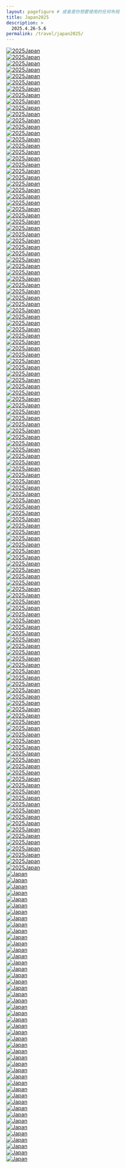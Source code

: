 ```yaml
---
layout: pagefigure # 或者是你想要使用的任何布局
title: Japan2025
description: >
  2025.4.26-5.6
permalink: /travel/japan2025/
---
```


<div class="figure-grid">
<div class="figure-grid-sizer"></div>
<div class="figure-grid-item">
        <a href="https://hobbyfigure.rayleigh-lin.top/2025Japan/_RAY4983.webp" data-lightbox="roadtrip" class="image-link">
        <img class="lozad" 
             data-src="https://hobbyfigure.rayleigh-lin.top/2025JapanC/_RAY4983.webp"
             alt="2025Japan"/>
        </a>
</div>
<div class="figure-grid-item">
        <a href="https://hobbyfigure.rayleigh-lin.top/2025Japan/_RAY4984.webp" data-lightbox="roadtrip" class="image-link">
        <img class="lozad" 
             data-src="https://hobbyfigure.rayleigh-lin.top/2025JapanC/_RAY4984.webp"
             alt="2025Japan"/>
        </a>
</div>
<div class="figure-grid-item">
        <a href="https://hobbyfigure.rayleigh-lin.top/2025Japan/_RAY4991.webp" data-lightbox="roadtrip" class="image-link">
        <img class="lozad" 
             data-src="https://hobbyfigure.rayleigh-lin.top/2025JapanC/_RAY4991.webp"
             alt="2025Japan"/>
        </a>
</div>
<div class="figure-grid-item">
        <a href="https://hobbyfigure.rayleigh-lin.top/2025Japan/_RAY5008.webp" data-lightbox="roadtrip" class="image-link">
        <img class="lozad" 
             data-src="https://hobbyfigure.rayleigh-lin.top/2025JapanC/_RAY5008.webp"
             alt="2025Japan"/>
        </a>
</div>
<div class="figure-grid-item">
        <a href="https://hobbyfigure.rayleigh-lin.top/2025Japan/_RAY5017.webp" data-lightbox="roadtrip" class="image-link">
        <img class="lozad" 
             data-src="https://hobbyfigure.rayleigh-lin.top/2025JapanC/_RAY5017.webp"
             alt="2025Japan"/>
        </a>
</div>
<div class="figure-grid-item">
        <a href="https://hobbyfigure.rayleigh-lin.top/2025Japan/_RAY5025.webp" data-lightbox="roadtrip" class="image-link">
        <img class="lozad" 
             data-src="https://hobbyfigure.rayleigh-lin.top/2025JapanC/_RAY5025.webp"
             alt="2025Japan"/>
        </a>
</div>
<div class="figure-grid-item">
        <a href="https://hobbyfigure.rayleigh-lin.top/2025Japan/_RAY5026.webp" data-lightbox="roadtrip" class="image-link">
        <img class="lozad" 
             data-src="https://hobbyfigure.rayleigh-lin.top/2025JapanC/_RAY5026.webp"
             alt="2025Japan"/>
        </a>
</div>
<div class="figure-grid-item">
        <a href="https://hobbyfigure.rayleigh-lin.top/2025Japan/_RAY5035.webp" data-lightbox="roadtrip" class="image-link">
        <img class="lozad" 
             data-src="https://hobbyfigure.rayleigh-lin.top/2025JapanC/_RAY5035.webp"
             alt="2025Japan"/>
        </a>
</div>
<div class="figure-grid-item">
        <a href="https://hobbyfigure.rayleigh-lin.top/2025Japan/_RAY5045.webp" data-lightbox="roadtrip" class="image-link">
        <img class="lozad" 
             data-src="https://hobbyfigure.rayleigh-lin.top/2025JapanC/_RAY5045.webp"
             alt="2025Japan"/>
        </a>
</div>
<div class="figure-grid-item">
        <a href="https://hobbyfigure.rayleigh-lin.top/2025Japan/_RAY5050.webp" data-lightbox="roadtrip" class="image-link">
        <img class="lozad" 
             data-src="https://hobbyfigure.rayleigh-lin.top/2025JapanC/_RAY5050.webp"
             alt="2025Japan"/>
        </a>
</div>
<div class="figure-grid-item">
        <a href="https://hobbyfigure.rayleigh-lin.top/2025Japan/_RAY5058.webp" data-lightbox="roadtrip" class="image-link">
        <img class="lozad" 
             data-src="https://hobbyfigure.rayleigh-lin.top/2025JapanC/_RAY5058.webp"
             alt="2025Japan"/>
        </a>
</div>
<div class="figure-grid-item">
        <a href="https://hobbyfigure.rayleigh-lin.top/2025Japan/_RAY5076.webp" data-lightbox="roadtrip" class="image-link">
        <img class="lozad" 
             data-src="https://hobbyfigure.rayleigh-lin.top/2025JapanC/_RAY5076.webp"
             alt="2025Japan"/>
        </a>
</div>
<div class="figure-grid-item">
        <a href="https://hobbyfigure.rayleigh-lin.top/2025Japan/_RAY5077.webp" data-lightbox="roadtrip" class="image-link">
        <img class="lozad" 
             data-src="https://hobbyfigure.rayleigh-lin.top/2025JapanC/_RAY5077.webp"
             alt="2025Japan"/>
        </a>
</div>
<div class="figure-grid-item">
        <a href="https://hobbyfigure.rayleigh-lin.top/2025Japan/_RAY5125.webp" data-lightbox="roadtrip" class="image-link">
        <img class="lozad" 
             data-src="https://hobbyfigure.rayleigh-lin.top/2025JapanC/_RAY5125.webp"
             alt="2025Japan"/>
        </a>
</div>
<div class="figure-grid-item">
        <a href="https://hobbyfigure.rayleigh-lin.top/2025Japan/_RAY5132.webp" data-lightbox="roadtrip" class="image-link">
        <img class="lozad" 
             data-src="https://hobbyfigure.rayleigh-lin.top/2025JapanC/_RAY5132.webp"
             alt="2025Japan"/>
        </a>
</div>
<div class="figure-grid-item">
        <a href="https://hobbyfigure.rayleigh-lin.top/2025Japan/_RAY5139.webp" data-lightbox="roadtrip" class="image-link">
        <img class="lozad" 
             data-src="https://hobbyfigure.rayleigh-lin.top/2025JapanC/_RAY5139.webp"
             alt="2025Japan"/>
        </a>
</div>
<div class="figure-grid-item">
        <a href="https://hobbyfigure.rayleigh-lin.top/2025Japan/_RAY5149.webp" data-lightbox="roadtrip" class="image-link">
        <img class="lozad" 
             data-src="https://hobbyfigure.rayleigh-lin.top/2025JapanC/_RAY5149.webp"
             alt="2025Japan"/>
        </a>
</div>
<div class="figure-grid-item">
        <a href="https://hobbyfigure.rayleigh-lin.top/2025Japan/_RAY5158.webp" data-lightbox="roadtrip" class="image-link">
        <img class="lozad" 
             data-src="https://hobbyfigure.rayleigh-lin.top/2025JapanC/_RAY5158.webp"
             alt="2025Japan"/>
        </a>
</div>
<div class="figure-grid-item">
        <a href="https://hobbyfigure.rayleigh-lin.top/2025Japan/_RAY5172.webp" data-lightbox="roadtrip" class="image-link">
        <img class="lozad" 
             data-src="https://hobbyfigure.rayleigh-lin.top/2025JapanC/_RAY5172.webp"
             alt="2025Japan"/>
        </a>
</div>
<div class="figure-grid-item">
        <a href="https://hobbyfigure.rayleigh-lin.top/2025Japan/_RAY5190.webp" data-lightbox="roadtrip" class="image-link">
        <img class="lozad" 
             data-src="https://hobbyfigure.rayleigh-lin.top/2025JapanC/_RAY5190.webp"
             alt="2025Japan"/>
        </a>
</div>
<div class="figure-grid-item">
        <a href="https://hobbyfigure.rayleigh-lin.top/2025Japan/_RAY5199.webp" data-lightbox="roadtrip" class="image-link">
        <img class="lozad" 
             data-src="https://hobbyfigure.rayleigh-lin.top/2025JapanC/_RAY5199.webp"
             alt="2025Japan"/>
        </a>
</div>
<div class="figure-grid-item">
        <a href="https://hobbyfigure.rayleigh-lin.top/2025Japan/_RAY5212.webp" data-lightbox="roadtrip" class="image-link">
        <img class="lozad" 
             data-src="https://hobbyfigure.rayleigh-lin.top/2025JapanC/_RAY5212.webp"
             alt="2025Japan"/>
        </a>
</div>
<div class="figure-grid-item">
        <a href="https://hobbyfigure.rayleigh-lin.top/2025Japan/_RAY5215.webp" data-lightbox="roadtrip" class="image-link">
        <img class="lozad" 
             data-src="https://hobbyfigure.rayleigh-lin.top/2025JapanC/_RAY5215.webp"
             alt="2025Japan"/>
        </a>
</div>
<div class="figure-grid-item">
        <a href="https://hobbyfigure.rayleigh-lin.top/2025Japan/_RAY5241.webp" data-lightbox="roadtrip" class="image-link">
        <img class="lozad" 
             data-src="https://hobbyfigure.rayleigh-lin.top/2025JapanC/_RAY5241.webp"
             alt="2025Japan"/>
        </a>
</div>
<div class="figure-grid-item">
        <a href="https://hobbyfigure.rayleigh-lin.top/2025Japan/_RAY5249.webp" data-lightbox="roadtrip" class="image-link">
        <img class="lozad" 
             data-src="https://hobbyfigure.rayleigh-lin.top/2025JapanC/_RAY5249.webp"
             alt="2025Japan"/>
        </a>
</div>
<div class="figure-grid-item">
        <a href="https://hobbyfigure.rayleigh-lin.top/2025Japan/_RAY5267.webp" data-lightbox="roadtrip" class="image-link">
        <img class="lozad" 
             data-src="https://hobbyfigure.rayleigh-lin.top/2025JapanC/_RAY5267.webp"
             alt="2025Japan"/>
        </a>
</div>
<div class="figure-grid-item">
        <a href="https://hobbyfigure.rayleigh-lin.top/2025Japan/_RAY5279.webp" data-lightbox="roadtrip" class="image-link">
        <img class="lozad" 
             data-src="https://hobbyfigure.rayleigh-lin.top/2025JapanC/_RAY5279.webp"
             alt="2025Japan"/>
        </a>
</div>
<div class="figure-grid-item">
        <a href="https://hobbyfigure.rayleigh-lin.top/2025Japan/_RAY5281.webp" data-lightbox="roadtrip" class="image-link">
        <img class="lozad" 
             data-src="https://hobbyfigure.rayleigh-lin.top/2025JapanC/_RAY5281.webp"
             alt="2025Japan"/>
        </a>
</div>
<div class="figure-grid-item">
        <a href="https://hobbyfigure.rayleigh-lin.top/2025Japan/_RAY5295.webp" data-lightbox="roadtrip" class="image-link">
        <img class="lozad" 
             data-src="https://hobbyfigure.rayleigh-lin.top/2025JapanC/_RAY5295.webp"
             alt="2025Japan"/>
        </a>
</div>
<div class="figure-grid-item">
        <a href="https://hobbyfigure.rayleigh-lin.top/2025Japan/_RAY5299.webp" data-lightbox="roadtrip" class="image-link">
        <img class="lozad" 
             data-src="https://hobbyfigure.rayleigh-lin.top/2025JapanC/_RAY5299.webp"
             alt="2025Japan"/>
        </a>
</div>
<div class="figure-grid-item">
        <a href="https://hobbyfigure.rayleigh-lin.top/2025Japan/_RAY5310.webp" data-lightbox="roadtrip" class="image-link">
        <img class="lozad" 
             data-src="https://hobbyfigure.rayleigh-lin.top/2025JapanC/_RAY5310.webp"
             alt="2025Japan"/>
        </a>
</div>
<div class="figure-grid-item">
        <a href="https://hobbyfigure.rayleigh-lin.top/2025Japan/_RAY5311.webp" data-lightbox="roadtrip" class="image-link">
        <img class="lozad" 
             data-src="https://hobbyfigure.rayleigh-lin.top/2025JapanC/_RAY5311.webp"
             alt="2025Japan"/>
        </a>
</div>
<div class="figure-grid-item">
        <a href="https://hobbyfigure.rayleigh-lin.top/2025Japan/_RAY5337.webp" data-lightbox="roadtrip" class="image-link">
        <img class="lozad" 
             data-src="https://hobbyfigure.rayleigh-lin.top/2025JapanC/_RAY5337.webp"
             alt="2025Japan"/>
        </a>
</div>
<div class="figure-grid-item">
        <a href="https://hobbyfigure.rayleigh-lin.top/2025Japan/_RAY5350.webp" data-lightbox="roadtrip" class="image-link">
        <img class="lozad" 
             data-src="https://hobbyfigure.rayleigh-lin.top/2025JapanC/_RAY5350.webp"
             alt="2025Japan"/>
        </a>
</div>
<div class="figure-grid-item">
        <a href="https://hobbyfigure.rayleigh-lin.top/2025Japan/_RAY5365.webp" data-lightbox="roadtrip" class="image-link">
        <img class="lozad" 
             data-src="https://hobbyfigure.rayleigh-lin.top/2025JapanC/_RAY5365.webp"
             alt="2025Japan"/>
        </a>
</div>
<div class="figure-grid-item">
        <a href="https://hobbyfigure.rayleigh-lin.top/2025Japan/_RAY5367.webp" data-lightbox="roadtrip" class="image-link">
        <img class="lozad" 
             data-src="https://hobbyfigure.rayleigh-lin.top/2025JapanC/_RAY5367.webp"
             alt="2025Japan"/>
        </a>
</div>
<div class="figure-grid-item">
        <a href="https://hobbyfigure.rayleigh-lin.top/2025Japan/_RAY5370.webp" data-lightbox="roadtrip" class="image-link">
        <img class="lozad" 
             data-src="https://hobbyfigure.rayleigh-lin.top/2025JapanC/_RAY5370.webp"
             alt="2025Japan"/>
        </a>
</div>
<div class="figure-grid-item">
        <a href="https://hobbyfigure.rayleigh-lin.top/2025Japan/_RAY5378.webp" data-lightbox="roadtrip" class="image-link">
        <img class="lozad" 
             data-src="https://hobbyfigure.rayleigh-lin.top/2025JapanC/_RAY5378.webp"
             alt="2025Japan"/>
        </a>
</div>
<div class="figure-grid-item">
        <a href="https://hobbyfigure.rayleigh-lin.top/2025Japan/_RAY5380.webp" data-lightbox="roadtrip" class="image-link">
        <img class="lozad" 
             data-src="https://hobbyfigure.rayleigh-lin.top/2025JapanC/_RAY5380.webp"
             alt="2025Japan"/>
        </a>
</div>
<div class="figure-grid-item">
        <a href="https://hobbyfigure.rayleigh-lin.top/2025Japan/_RAY5395-HDR.webp" data-lightbox="roadtrip" class="image-link">
        <img class="lozad" 
             data-src="https://hobbyfigure.rayleigh-lin.top/2025JapanC/_RAY5395-HDR.webp"
             alt="2025Japan"/>
        </a>
</div>
<div class="figure-grid-item">
        <a href="https://hobbyfigure.rayleigh-lin.top/2025Japan/_RAY5405-HDR.webp" data-lightbox="roadtrip" class="image-link">
        <img class="lozad" 
             data-src="https://hobbyfigure.rayleigh-lin.top/2025JapanC/_RAY5405-HDR.webp"
             alt="2025Japan"/>
        </a>
</div>
<div class="figure-grid-item">
        <a href="https://hobbyfigure.rayleigh-lin.top/2025Japan/_RAY5411-Pano.webp" data-lightbox="roadtrip" class="image-link">
        <img class="lozad" 
             data-src="https://hobbyfigure.rayleigh-lin.top/2025JapanC/_RAY5411-Pano.webp"
             alt="2025Japan"/>
        </a>
</div>
<div class="figure-grid-item">
        <a href="https://hobbyfigure.rayleigh-lin.top/2025Japan/_RAY5439-HDR.webp" data-lightbox="roadtrip" class="image-link">
        <img class="lozad" 
             data-src="https://hobbyfigure.rayleigh-lin.top/2025JapanC/_RAY5439-HDR.webp"
             alt="2025Japan"/>
        </a>
</div>
<div class="figure-grid-item">
        <a href="https://hobbyfigure.rayleigh-lin.top/2025Japan/_RAY5455.webp" data-lightbox="roadtrip" class="image-link">
        <img class="lozad" 
             data-src="https://hobbyfigure.rayleigh-lin.top/2025JapanC/_RAY5455.webp"
             alt="2025Japan"/>
        </a>
</div>
<div class="figure-grid-item">
        <a href="https://hobbyfigure.rayleigh-lin.top/2025Japan/_RAY5458.webp" data-lightbox="roadtrip" class="image-link">
        <img class="lozad" 
             data-src="https://hobbyfigure.rayleigh-lin.top/2025JapanC/_RAY5458.webp"
             alt="2025Japan"/>
        </a>
</div>
<div class="figure-grid-item">
        <a href="https://hobbyfigure.rayleigh-lin.top/2025Japan/_RAY5459.webp" data-lightbox="roadtrip" class="image-link">
        <img class="lozad" 
             data-src="https://hobbyfigure.rayleigh-lin.top/2025JapanC/_RAY5459.webp"
             alt="2025Japan"/>
        </a>
</div>
<div class="figure-grid-item">
        <a href="https://hobbyfigure.rayleigh-lin.top/2025Japan/_RAY5466.webp" data-lightbox="roadtrip" class="image-link">
        <img class="lozad" 
             data-src="https://hobbyfigure.rayleigh-lin.top/2025JapanC/_RAY5466.webp"
             alt="2025Japan"/>
        </a>
</div>
<div class="figure-grid-item">
        <a href="https://hobbyfigure.rayleigh-lin.top/2025Japan/_RAY5471.webp" data-lightbox="roadtrip" class="image-link">
        <img class="lozad" 
             data-src="https://hobbyfigure.rayleigh-lin.top/2025JapanC/_RAY5471.webp"
             alt="2025Japan"/>
        </a>
</div>
<div class="figure-grid-item">
        <a href="https://hobbyfigure.rayleigh-lin.top/2025Japan/_RAY5474.webp" data-lightbox="roadtrip" class="image-link">
        <img class="lozad" 
             data-src="https://hobbyfigure.rayleigh-lin.top/2025JapanC/_RAY5474.webp"
             alt="2025Japan"/>
        </a>
</div>
<div class="figure-grid-item">
        <a href="https://hobbyfigure.rayleigh-lin.top/2025Japan/_RAY5475.webp" data-lightbox="roadtrip" class="image-link">
        <img class="lozad" 
             data-src="https://hobbyfigure.rayleigh-lin.top/2025JapanC/_RAY5475.webp"
             alt="2025Japan"/>
        </a>
</div>
<div class="figure-grid-item">
        <a href="https://hobbyfigure.rayleigh-lin.top/2025Japan/_RAY5481.webp" data-lightbox="roadtrip" class="image-link">
        <img class="lozad" 
             data-src="https://hobbyfigure.rayleigh-lin.top/2025JapanC/_RAY5481.webp"
             alt="2025Japan"/>
        </a>
</div>
<div class="figure-grid-item">
        <a href="https://hobbyfigure.rayleigh-lin.top/2025Japan/_RAY5490.webp" data-lightbox="roadtrip" class="image-link">
        <img class="lozad" 
             data-src="https://hobbyfigure.rayleigh-lin.top/2025JapanC/_RAY5490.webp"
             alt="2025Japan"/>
        </a>
</div>
<div class="figure-grid-item">
        <a href="https://hobbyfigure.rayleigh-lin.top/2025Japan/_RAY5495.webp" data-lightbox="roadtrip" class="image-link">
        <img class="lozad" 
             data-src="https://hobbyfigure.rayleigh-lin.top/2025JapanC/_RAY5495.webp"
             alt="2025Japan"/>
        </a>
</div>
<div class="figure-grid-item">
        <a href="https://hobbyfigure.rayleigh-lin.top/2025Japan/_RAY5500.webp" data-lightbox="roadtrip" class="image-link">
        <img class="lozad" 
             data-src="https://hobbyfigure.rayleigh-lin.top/2025JapanC/_RAY5500.webp"
             alt="2025Japan"/>
        </a>
</div>
<div class="figure-grid-item">
        <a href="https://hobbyfigure.rayleigh-lin.top/2025Japan/_RAY5502.webp" data-lightbox="roadtrip" class="image-link">
        <img class="lozad" 
             data-src="https://hobbyfigure.rayleigh-lin.top/2025JapanC/_RAY5502.webp"
             alt="2025Japan"/>
        </a>
</div>
<div class="figure-grid-item">
        <a href="https://hobbyfigure.rayleigh-lin.top/2025Japan/_RAY5508.webp" data-lightbox="roadtrip" class="image-link">
        <img class="lozad" 
             data-src="https://hobbyfigure.rayleigh-lin.top/2025JapanC/_RAY5508.webp"
             alt="2025Japan"/>
        </a>
</div>
<div class="figure-grid-item">
        <a href="https://hobbyfigure.rayleigh-lin.top/2025Japan/_RAY5511.webp" data-lightbox="roadtrip" class="image-link">
        <img class="lozad" 
             data-src="https://hobbyfigure.rayleigh-lin.top/2025JapanC/_RAY5511.webp"
             alt="2025Japan"/>
        </a>
</div>
<div class="figure-grid-item">
        <a href="https://hobbyfigure.rayleigh-lin.top/2025Japan/_RAY5523.webp" data-lightbox="roadtrip" class="image-link">
        <img class="lozad" 
             data-src="https://hobbyfigure.rayleigh-lin.top/2025JapanC/_RAY5523.webp"
             alt="2025Japan"/>
        </a>
</div>
<div class="figure-grid-item">
        <a href="https://hobbyfigure.rayleigh-lin.top/2025Japan/_RAY5526.webp" data-lightbox="roadtrip" class="image-link">
        <img class="lozad" 
             data-src="https://hobbyfigure.rayleigh-lin.top/2025JapanC/_RAY5526.webp"
             alt="2025Japan"/>
        </a>
</div>
<div class="figure-grid-item">
        <a href="https://hobbyfigure.rayleigh-lin.top/2025Japan/_RAY5528.webp" data-lightbox="roadtrip" class="image-link">
        <img class="lozad" 
             data-src="https://hobbyfigure.rayleigh-lin.top/2025JapanC/_RAY5528.webp"
             alt="2025Japan"/>
        </a>
</div>
<div class="figure-grid-item">
        <a href="https://hobbyfigure.rayleigh-lin.top/2025Japan/_RAY5531.webp" data-lightbox="roadtrip" class="image-link">
        <img class="lozad" 
             data-src="https://hobbyfigure.rayleigh-lin.top/2025JapanC/_RAY5531.webp"
             alt="2025Japan"/>
        </a>
</div>
<div class="figure-grid-item">
        <a href="https://hobbyfigure.rayleigh-lin.top/2025Japan/_RAY5557.webp" data-lightbox="roadtrip" class="image-link">
        <img class="lozad" 
             data-src="https://hobbyfigure.rayleigh-lin.top/2025JapanC/_RAY5557.webp"
             alt="2025Japan"/>
        </a>
</div>
<div class="figure-grid-item">
        <a href="https://hobbyfigure.rayleigh-lin.top/2025Japan/_RAY5558.webp" data-lightbox="roadtrip" class="image-link">
        <img class="lozad" 
             data-src="https://hobbyfigure.rayleigh-lin.top/2025JapanC/_RAY5558.webp"
             alt="2025Japan"/>
        </a>
</div>
<div class="figure-grid-item">
        <a href="https://hobbyfigure.rayleigh-lin.top/2025Japan/_RAY5571.webp" data-lightbox="roadtrip" class="image-link">
        <img class="lozad" 
             data-src="https://hobbyfigure.rayleigh-lin.top/2025JapanC/_RAY5571.webp"
             alt="2025Japan"/>
        </a>
</div>
<div class="figure-grid-item">
        <a href="https://hobbyfigure.rayleigh-lin.top/2025Japan/_RAY5590.webp" data-lightbox="roadtrip" class="image-link">
        <img class="lozad" 
             data-src="https://hobbyfigure.rayleigh-lin.top/2025JapanC/_RAY5590.webp"
             alt="2025Japan"/>
        </a>
</div>
<div class="figure-grid-item">
        <a href="https://hobbyfigure.rayleigh-lin.top/2025Japan/_RAY5594.webp" data-lightbox="roadtrip" class="image-link">
        <img class="lozad" 
             data-src="https://hobbyfigure.rayleigh-lin.top/2025JapanC/_RAY5594.webp"
             alt="2025Japan"/>
        </a>
</div>
<div class="figure-grid-item">
        <a href="https://hobbyfigure.rayleigh-lin.top/2025Japan/_RAY5607.webp" data-lightbox="roadtrip" class="image-link">
        <img class="lozad" 
             data-src="https://hobbyfigure.rayleigh-lin.top/2025JapanC/_RAY5607.webp"
             alt="2025Japan"/>
        </a>
</div>
<div class="figure-grid-item">
        <a href="https://hobbyfigure.rayleigh-lin.top/2025Japan/_RAY5609.webp" data-lightbox="roadtrip" class="image-link">
        <img class="lozad" 
             data-src="https://hobbyfigure.rayleigh-lin.top/2025JapanC/_RAY5609.webp"
             alt="2025Japan"/>
        </a>
</div>
<div class="figure-grid-item">
        <a href="https://hobbyfigure.rayleigh-lin.top/2025Japan/_RAY5622.webp" data-lightbox="roadtrip" class="image-link">
        <img class="lozad" 
             data-src="https://hobbyfigure.rayleigh-lin.top/2025JapanC/_RAY5622.webp"
             alt="2025Japan"/>
        </a>
</div>
<div class="figure-grid-item">
        <a href="https://hobbyfigure.rayleigh-lin.top/2025Japan/_RAY5636.webp" data-lightbox="roadtrip" class="image-link">
        <img class="lozad" 
             data-src="https://hobbyfigure.rayleigh-lin.top/2025JapanC/_RAY5636.webp"
             alt="2025Japan"/>
        </a>
</div>
<div class="figure-grid-item">
        <a href="https://hobbyfigure.rayleigh-lin.top/2025Japan/_RAY5645.webp" data-lightbox="roadtrip" class="image-link">
        <img class="lozad" 
             data-src="https://hobbyfigure.rayleigh-lin.top/2025JapanC/_RAY5645.webp"
             alt="2025Japan"/>
        </a>
</div>
<div class="figure-grid-item">
        <a href="https://hobbyfigure.rayleigh-lin.top/2025Japan/_RAY5661.webp" data-lightbox="roadtrip" class="image-link">
        <img class="lozad" 
             data-src="https://hobbyfigure.rayleigh-lin.top/2025JapanC/_RAY5661.webp"
             alt="2025Japan"/>
        </a>
</div>
<div class="figure-grid-item">
        <a href="https://hobbyfigure.rayleigh-lin.top/2025Japan/_RAY5664.webp" data-lightbox="roadtrip" class="image-link">
        <img class="lozad" 
             data-src="https://hobbyfigure.rayleigh-lin.top/2025JapanC/_RAY5664.webp"
             alt="2025Japan"/>
        </a>
</div>
<div class="figure-grid-item">
        <a href="https://hobbyfigure.rayleigh-lin.top/2025Japan/_RAY5679.webp" data-lightbox="roadtrip" class="image-link">
        <img class="lozad" 
             data-src="https://hobbyfigure.rayleigh-lin.top/2025JapanC/_RAY5679.webp"
             alt="2025Japan"/>
        </a>
</div>
<div class="figure-grid-item">
        <a href="https://hobbyfigure.rayleigh-lin.top/2025Japan/_RAY5680.webp" data-lightbox="roadtrip" class="image-link">
        <img class="lozad" 
             data-src="https://hobbyfigure.rayleigh-lin.top/2025JapanC/_RAY5680.webp"
             alt="2025Japan"/>
        </a>
</div>
<div class="figure-grid-item">
        <a href="https://hobbyfigure.rayleigh-lin.top/2025Japan/_RAY5682.webp" data-lightbox="roadtrip" class="image-link">
        <img class="lozad" 
             data-src="https://hobbyfigure.rayleigh-lin.top/2025JapanC/_RAY5682.webp"
             alt="2025Japan"/>
        </a>
</div>
<div class="figure-grid-item">
        <a href="https://hobbyfigure.rayleigh-lin.top/2025Japan/_RAY5686.webp" data-lightbox="roadtrip" class="image-link">
        <img class="lozad" 
             data-src="https://hobbyfigure.rayleigh-lin.top/2025JapanC/_RAY5686.webp"
             alt="2025Japan"/>
        </a>
</div>
<div class="figure-grid-item">
        <a href="https://hobbyfigure.rayleigh-lin.top/2025Japan/_RAY5700.webp" data-lightbox="roadtrip" class="image-link">
        <img class="lozad" 
             data-src="https://hobbyfigure.rayleigh-lin.top/2025JapanC/_RAY5700.webp"
             alt="2025Japan"/>
        </a>
</div>
<div class="figure-grid-item">
        <a href="https://hobbyfigure.rayleigh-lin.top/2025Japan/_RAY5708.webp" data-lightbox="roadtrip" class="image-link">
        <img class="lozad" 
             data-src="https://hobbyfigure.rayleigh-lin.top/2025JapanC/_RAY5708.webp"
             alt="2025Japan"/>
        </a>
</div>
<div class="figure-grid-item">
        <a href="https://hobbyfigure.rayleigh-lin.top/2025Japan/_RAY5714.webp" data-lightbox="roadtrip" class="image-link">
        <img class="lozad" 
             data-src="https://hobbyfigure.rayleigh-lin.top/2025JapanC/_RAY5714.webp"
             alt="2025Japan"/>
        </a>
</div>
<div class="figure-grid-item">
        <a href="https://hobbyfigure.rayleigh-lin.top/2025Japan/_RAY5722.webp" data-lightbox="roadtrip" class="image-link">
        <img class="lozad" 
             data-src="https://hobbyfigure.rayleigh-lin.top/2025JapanC/_RAY5722.webp"
             alt="2025Japan"/>
        </a>
</div>
<div class="figure-grid-item">
        <a href="https://hobbyfigure.rayleigh-lin.top/2025Japan/_RAY5724.webp" data-lightbox="roadtrip" class="image-link">
        <img class="lozad" 
             data-src="https://hobbyfigure.rayleigh-lin.top/2025JapanC/_RAY5724.webp"
             alt="2025Japan"/>
        </a>
</div>
<div class="figure-grid-item">
        <a href="https://hobbyfigure.rayleigh-lin.top/2025Japan/_RAY5725.webp" data-lightbox="roadtrip" class="image-link">
        <img class="lozad" 
             data-src="https://hobbyfigure.rayleigh-lin.top/2025JapanC/_RAY5725.webp"
             alt="2025Japan"/>
        </a>
</div>
<div class="figure-grid-item">
        <a href="https://hobbyfigure.rayleigh-lin.top/2025Japan/_RAY5753.webp" data-lightbox="roadtrip" class="image-link">
        <img class="lozad" 
             data-src="https://hobbyfigure.rayleigh-lin.top/2025JapanC/_RAY5753.webp"
             alt="2025Japan"/>
        </a>
</div>
<div class="figure-grid-item">
        <a href="https://hobbyfigure.rayleigh-lin.top/2025Japan/_RAY5764.webp" data-lightbox="roadtrip" class="image-link">
        <img class="lozad" 
             data-src="https://hobbyfigure.rayleigh-lin.top/2025JapanC/_RAY5764.webp"
             alt="2025Japan"/>
        </a>
</div>
<div class="figure-grid-item">
        <a href="https://hobbyfigure.rayleigh-lin.top/2025Japan/_RAY5774.webp" data-lightbox="roadtrip" class="image-link">
        <img class="lozad" 
             data-src="https://hobbyfigure.rayleigh-lin.top/2025JapanC/_RAY5774.webp"
             alt="2025Japan"/>
        </a>
</div>
<div class="figure-grid-item">
        <a href="https://hobbyfigure.rayleigh-lin.top/2025Japan/_RAY5782.webp" data-lightbox="roadtrip" class="image-link">
        <img class="lozad" 
             data-src="https://hobbyfigure.rayleigh-lin.top/2025JapanC/_RAY5782.webp"
             alt="2025Japan"/>
        </a>
</div>
<div class="figure-grid-item">
        <a href="https://hobbyfigure.rayleigh-lin.top/2025Japan/_RAY5786.webp" data-lightbox="roadtrip" class="image-link">
        <img class="lozad" 
             data-src="https://hobbyfigure.rayleigh-lin.top/2025JapanC/_RAY5786.webp"
             alt="2025Japan"/>
        </a>
</div>
<div class="figure-grid-item">
        <a href="https://hobbyfigure.rayleigh-lin.top/2025Japan/_RAY5791.webp" data-lightbox="roadtrip" class="image-link">
        <img class="lozad" 
             data-src="https://hobbyfigure.rayleigh-lin.top/2025JapanC/_RAY5791.webp"
             alt="2025Japan"/>
        </a>
</div>
<div class="figure-grid-item">
        <a href="https://hobbyfigure.rayleigh-lin.top/2025Japan/_RAY5795.webp" data-lightbox="roadtrip" class="image-link">
        <img class="lozad" 
             data-src="https://hobbyfigure.rayleigh-lin.top/2025JapanC/_RAY5795.webp"
             alt="2025Japan"/>
        </a>
</div>
<div class="figure-grid-item">
        <a href="https://hobbyfigure.rayleigh-lin.top/2025Japan/_RAY5798.webp" data-lightbox="roadtrip" class="image-link">
        <img class="lozad" 
             data-src="https://hobbyfigure.rayleigh-lin.top/2025JapanC/_RAY5798.webp"
             alt="2025Japan"/>
        </a>
</div>
<div class="figure-grid-item">
        <a href="https://hobbyfigure.rayleigh-lin.top/2025Japan/_RAY5808.webp" data-lightbox="roadtrip" class="image-link">
        <img class="lozad" 
             data-src="https://hobbyfigure.rayleigh-lin.top/2025JapanC/_RAY5808.webp"
             alt="2025Japan"/>
        </a>
</div>
<div class="figure-grid-item">
        <a href="https://hobbyfigure.rayleigh-lin.top/2025Japan/_RAY5811.webp" data-lightbox="roadtrip" class="image-link">
        <img class="lozad" 
             data-src="https://hobbyfigure.rayleigh-lin.top/2025JapanC/_RAY5811.webp"
             alt="2025Japan"/>
        </a>
</div>
<div class="figure-grid-item">
        <a href="https://hobbyfigure.rayleigh-lin.top/2025Japan/_RAY5822.webp" data-lightbox="roadtrip" class="image-link">
        <img class="lozad" 
             data-src="https://hobbyfigure.rayleigh-lin.top/2025JapanC/_RAY5822.webp"
             alt="2025Japan"/>
        </a>
</div>
<div class="figure-grid-item">
        <a href="https://hobbyfigure.rayleigh-lin.top/2025Japan/_RAY5825.webp" data-lightbox="roadtrip" class="image-link">
        <img class="lozad" 
             data-src="https://hobbyfigure.rayleigh-lin.top/2025JapanC/_RAY5825.webp"
             alt="2025Japan"/>
        </a>
</div>
<div class="figure-grid-item">
        <a href="https://hobbyfigure.rayleigh-lin.top/2025Japan/_RAY5830.webp" data-lightbox="roadtrip" class="image-link">
        <img class="lozad" 
             data-src="https://hobbyfigure.rayleigh-lin.top/2025JapanC/_RAY5830.webp"
             alt="2025Japan"/>
        </a>
</div>
<div class="figure-grid-item">
        <a href="https://hobbyfigure.rayleigh-lin.top/2025Japan/_RAY5833.webp" data-lightbox="roadtrip" class="image-link">
        <img class="lozad" 
             data-src="https://hobbyfigure.rayleigh-lin.top/2025JapanC/_RAY5833.webp"
             alt="2025Japan"/>
        </a>
</div>
<div class="figure-grid-item">
        <a href="https://hobbyfigure.rayleigh-lin.top/2025Japan/_RAY5837.webp" data-lightbox="roadtrip" class="image-link">
        <img class="lozad" 
             data-src="https://hobbyfigure.rayleigh-lin.top/2025JapanC/_RAY5837.webp"
             alt="2025Japan"/>
        </a>
</div>
<div class="figure-grid-item">
        <a href="https://hobbyfigure.rayleigh-lin.top/2025Japan/_RAY5867.webp" data-lightbox="roadtrip" class="image-link">
        <img class="lozad" 
             data-src="https://hobbyfigure.rayleigh-lin.top/2025JapanC/_RAY5867.webp"
             alt="2025Japan"/>
        </a>
</div>
<div class="figure-grid-item">
        <a href="https://hobbyfigure.rayleigh-lin.top/2025Japan/_RAY5873.webp" data-lightbox="roadtrip" class="image-link">
        <img class="lozad" 
             data-src="https://hobbyfigure.rayleigh-lin.top/2025JapanC/_RAY5873.webp"
             alt="2025Japan"/>
        </a>
</div>
<div class="figure-grid-item">
        <a href="https://hobbyfigure.rayleigh-lin.top/2025Japan/_RAY5874.webp" data-lightbox="roadtrip" class="image-link">
        <img class="lozad" 
             data-src="https://hobbyfigure.rayleigh-lin.top/2025JapanC/_RAY5874.webp"
             alt="2025Japan"/>
        </a>
</div>
<div class="figure-grid-item">
        <a href="https://hobbyfigure.rayleigh-lin.top/2025Japan/_RAY5878.webp" data-lightbox="roadtrip" class="image-link">
        <img class="lozad" 
             data-src="https://hobbyfigure.rayleigh-lin.top/2025JapanC/_RAY5878.webp"
             alt="2025Japan"/>
        </a>
</div>
<div class="figure-grid-item">
        <a href="https://hobbyfigure.rayleigh-lin.top/2025Japan/_RAY5891.webp" data-lightbox="roadtrip" class="image-link">
        <img class="lozad" 
             data-src="https://hobbyfigure.rayleigh-lin.top/2025JapanC/_RAY5891.webp"
             alt="2025Japan"/>
        </a>
</div>
<div class="figure-grid-item">
        <a href="https://hobbyfigure.rayleigh-lin.top/2025Japan/_RAY5896.webp" data-lightbox="roadtrip" class="image-link">
        <img class="lozad" 
             data-src="https://hobbyfigure.rayleigh-lin.top/2025JapanC/_RAY5896.webp"
             alt="2025Japan"/>
        </a>
</div>
<div class="figure-grid-item">
        <a href="https://hobbyfigure.rayleigh-lin.top/2025Japan/_RAY5904.webp" data-lightbox="roadtrip" class="image-link">
        <img class="lozad" 
             data-src="https://hobbyfigure.rayleigh-lin.top/2025JapanC/_RAY5904.webp"
             alt="2025Japan"/>
        </a>
</div>
<div class="figure-grid-item">
        <a href="https://hobbyfigure.rayleigh-lin.top/2025Japan/_RAY5918.webp" data-lightbox="roadtrip" class="image-link">
        <img class="lozad" 
             data-src="https://hobbyfigure.rayleigh-lin.top/2025JapanC/_RAY5918.webp"
             alt="2025Japan"/>
        </a>
</div>
<div class="figure-grid-item">
        <a href="https://hobbyfigure.rayleigh-lin.top/2025Japan/_RAY5921.webp" data-lightbox="roadtrip" class="image-link">
        <img class="lozad" 
             data-src="https://hobbyfigure.rayleigh-lin.top/2025JapanC/_RAY5921.webp"
             alt="2025Japan"/>
        </a>
</div>
<div class="figure-grid-item">
        <a href="https://hobbyfigure.rayleigh-lin.top/2025Japan/_RAY5934.webp" data-lightbox="roadtrip" class="image-link">
        <img class="lozad" 
             data-src="https://hobbyfigure.rayleigh-lin.top/2025JapanC/_RAY5934.webp"
             alt="2025Japan"/>
        </a>
</div>
<div class="figure-grid-item">
        <a href="https://hobbyfigure.rayleigh-lin.top/2025Japan/_RAY5974.webp" data-lightbox="roadtrip" class="image-link">
        <img class="lozad" 
             data-src="https://hobbyfigure.rayleigh-lin.top/2025JapanC/_RAY5974.webp"
             alt="2025Japan"/>
        </a>
</div>
<div class="figure-grid-item">
        <a href="https://hobbyfigure.rayleigh-lin.top/2025Japan/_RAY6006.webp" data-lightbox="roadtrip" class="image-link">
        <img class="lozad" 
             data-src="https://hobbyfigure.rayleigh-lin.top/2025JapanC/_RAY6006.webp"
             alt="2025Japan"/>
        </a>
</div>
<div class="figure-grid-item">
        <a href="https://hobbyfigure.rayleigh-lin.top/2025Japan/_RAY6023-HDR.webp" data-lightbox="roadtrip" class="image-link">
        <img class="lozad" 
             data-src="https://hobbyfigure.rayleigh-lin.top/2025JapanC/_RAY6023-HDR.webp"
             alt="2025Japan"/>
        </a>
</div>
<div class="figure-grid-item">
        <a href="https://hobbyfigure.rayleigh-lin.top/2025Japan/_RAY6026-HDR.webp" data-lightbox="roadtrip" class="image-link">
        <img class="lozad" 
             data-src="https://hobbyfigure.rayleigh-lin.top/2025JapanC/_RAY6026-HDR.webp"
             alt="2025Japan"/>
        </a>
</div>
<div class="figure-grid-item">
        <a href="https://hobbyfigure.rayleigh-lin.top/2025Japan/_RAY6032.webp" data-lightbox="roadtrip" class="image-link">
        <img class="lozad" 
             data-src="https://hobbyfigure.rayleigh-lin.top/2025JapanC/_RAY6032.webp"
             alt="2025Japan"/>
        </a>
</div>
<div class="figure-grid-item">
        <a href="https://hobbyfigure.rayleigh-lin.top/2025Japan/_RAY6035.webp" data-lightbox="roadtrip" class="image-link">
        <img class="lozad" 
             data-src="https://hobbyfigure.rayleigh-lin.top/2025JapanC/_RAY6035.webp"
             alt="2025Japan"/>
        </a>
</div>
<div class="figure-grid-item">
        <a href="https://hobbyfigure.rayleigh-lin.top/2025Japan/_RAY6044-HDR.webp" data-lightbox="roadtrip" class="image-link">
        <img class="lozad" 
             data-src="https://hobbyfigure.rayleigh-lin.top/2025JapanC/_RAY6044-HDR.webp"
             alt="2025Japan"/>
        </a>
</div>
<div class="figure-grid-item">
        <a href="https://hobbyfigure.rayleigh-lin.top/2025Japan/_RAY6050-HDR.webp" data-lightbox="roadtrip" class="image-link">
        <img class="lozad" 
             data-src="https://hobbyfigure.rayleigh-lin.top/2025JapanC/_RAY6050-HDR.webp"
             alt="2025Japan"/>
        </a>
</div>
<div class="figure-grid-item">
        <a href="https://hobbyfigure.rayleigh-lin.top/2025Japan/_RAY6060.webp" data-lightbox="roadtrip" class="image-link">
        <img class="lozad" 
             data-src="https://hobbyfigure.rayleigh-lin.top/2025JapanC/_RAY6060.webp"
             alt="2025Japan"/>
        </a>
</div>
<div class="figure-grid-item">
        <a href="https://hobbyfigure.rayleigh-lin.top/2025Japan/_RAY6076.webp" data-lightbox="roadtrip" class="image-link">
        <img class="lozad" 
             data-src="https://hobbyfigure.rayleigh-lin.top/2025JapanC/_RAY6076.webp"
             alt="2025Japan"/>
        </a>
</div>
<div class="figure-grid-item">
        <a href="https://hobbyfigure.rayleigh-lin.top/2025Japan/_RAY6080.webp" data-lightbox="roadtrip" class="image-link">
        <img class="lozad" 
             data-src="https://hobbyfigure.rayleigh-lin.top/2025JapanC/_RAY6080.webp"
             alt="2025Japan"/>
        </a>
</div>
<div class="figure-grid-item">
        <a href="https://hobbyfigure.rayleigh-lin.top/2025Japan/_RAY6088.webp" data-lightbox="roadtrip" class="image-link">
        <img class="lozad" 
             data-src="https://hobbyfigure.rayleigh-lin.top/2025JapanC/_RAY6088.webp"
             alt="2025Japan"/>
        </a>
</div>
<div class="figure-grid-item">
        <a href="https://hobbyfigure.rayleigh-lin.top/2025Japan/_RAY6139.webp" data-lightbox="roadtrip" class="image-link">
        <img class="lozad" 
             data-src="https://hobbyfigure.rayleigh-lin.top/2025JapanC/_RAY6139.webp"
             alt="2025Japan"/>
        </a>
</div>
<div class="figure-grid-item">
        <a href="https://hobbyfigure.rayleigh-lin.top/2025Japan/_RAY6143.webp" data-lightbox="roadtrip" class="image-link">
        <img class="lozad" 
             data-src="https://hobbyfigure.rayleigh-lin.top/2025JapanC/_RAY6143.webp"
             alt="2025Japan"/>
        </a>
</div>
<div class="figure-grid-item">
        <a href="https://hobbyfigure.rayleigh-lin.top/2025Japan/_RAY6167.webp" data-lightbox="roadtrip" class="image-link">
        <img class="lozad" 
             data-src="https://hobbyfigure.rayleigh-lin.top/2025JapanC/_RAY6167.webp"
             alt="2025Japan"/>
        </a>
</div>
<div class="figure-grid-item">
        <a href="https://hobbyfigure.rayleigh-lin.top/2025Japan/_RAY6174.webp" data-lightbox="roadtrip" class="image-link">
        <img class="lozad" 
             data-src="https://hobbyfigure.rayleigh-lin.top/2025JapanC/_RAY6174.webp"
             alt="2025Japan"/>
        </a>
</div>
<div class="figure-grid-item">
        <a href="https://hobbyfigure.rayleigh-lin.top/2025Japan/_RAY6209.webp" data-lightbox="roadtrip" class="image-link">
        <img class="lozad" 
             data-src="https://hobbyfigure.rayleigh-lin.top/2025JapanC/_RAY6209.webp"
             alt="2025Japan"/>
        </a>
</div>
<div class="figure-grid-item">
        <a href="https://hobbyfigure.rayleigh-lin.top/2025Japan/_RAY6227.webp" data-lightbox="roadtrip" class="image-link">
        <img class="lozad" 
             data-src="https://hobbyfigure.rayleigh-lin.top/2025JapanC/_RAY6227.webp"
             alt="2025Japan"/>
        </a>
</div>
<div class="figure-grid-item">
        <a href="https://hobbyfigure.rayleigh-lin.top/2025Japan/_RAY6234.webp" data-lightbox="roadtrip" class="image-link">
        <img class="lozad" 
             data-src="https://hobbyfigure.rayleigh-lin.top/2025JapanC/_RAY6234.webp"
             alt="2025Japan"/>
        </a>
</div>
<div class="figure-grid-item">
        <a href="https://hobbyfigure.rayleigh-lin.top/2025Japan/_RAY6238.webp" data-lightbox="roadtrip" class="image-link">
        <img class="lozad" 
             data-src="https://hobbyfigure.rayleigh-lin.top/2025JapanC/_RAY6238.webp"
             alt="2025Japan"/>
        </a>
</div>
<div class="figure-grid-item">
        <a href="https://hobbyfigure.rayleigh-lin.top/2025Japan/_RAY6264.webp" data-lightbox="roadtrip" class="image-link">
        <img class="lozad" 
             data-src="https://hobbyfigure.rayleigh-lin.top/2025JapanC/_RAY6264.webp"
             alt="2025Japan"/>
        </a>
</div>
<div class="figure-grid-item">
        <a href="https://hobbyfigure.rayleigh-lin.top/2025Japan/_RAY6274.webp" data-lightbox="roadtrip" class="image-link">
        <img class="lozad" 
             data-src="https://hobbyfigure.rayleigh-lin.top/2025JapanC/_RAY6274.webp"
             alt="2025Japan"/>
        </a>
</div>
</div>

<div class="film-grid" data-type="film">
  <div class="film-grid-sizer"></div>
<div class="film-grid-item">
        <a href="https://travelfigure.rayleigh-lin.top/2025/Japan/54.webp" data-lightbox="roadtrip" class="image-link">
        <img class="lozad" 
             data-src="https://travelfigure.rayleigh-lin.top/2025/JapanC/54.webp"
             alt="Japan"/>
        </a>
</div>
<div class="film-grid-item">
        <a href="https://travelfigure.rayleigh-lin.top/2025/Japan/15.webp" data-lightbox="roadtrip" class="image-link">
        <img class="lozad" 
             data-src="https://travelfigure.rayleigh-lin.top/2025/JapanC/15.webp"
             alt="Japan"/>
        </a>
</div>
<div class="film-grid-item">
        <a href="https://travelfigure.rayleigh-lin.top/2025/Japan/321.webp" data-lightbox="roadtrip" class="image-link">
        <img class="lozad" 
             data-src="https://travelfigure.rayleigh-lin.top/2025/JapanC/321.webp"
             alt="Japan"/>
        </a>
</div>
<div class="film-grid-item">
        <a href="https://travelfigure.rayleigh-lin.top/2025/Japan/42.webp" data-lightbox="roadtrip" class="image-link">
        <img class="lozad" 
             data-src="https://travelfigure.rayleigh-lin.top/2025/JapanC/42.webp"
             alt="Japan"/>
        </a>
</div>
<div class="film-grid-item">
        <a href="https://travelfigure.rayleigh-lin.top/2025/Japan/161.webp" data-lightbox="roadtrip" class="image-link">
        <img class="lozad" 
             data-src="https://travelfigure.rayleigh-lin.top/2025/JapanC/161.webp"
             alt="Japan"/>
        </a>
</div>
<div class="film-grid-item">
        <a href="https://travelfigure.rayleigh-lin.top/2025/Japan/141.webp" data-lightbox="roadtrip" class="image-link">
        <img class="lozad" 
             data-src="https://travelfigure.rayleigh-lin.top/2025/JapanC/141.webp"
             alt="Japan"/>
        </a>
</div>
<div class="film-grid-item">
        <a href="https://travelfigure.rayleigh-lin.top/2025/Japan/35.webp" data-lightbox="roadtrip" class="image-link">
        <img class="lozad" 
             data-src="https://travelfigure.rayleigh-lin.top/2025/JapanC/35.webp"
             alt="Japan"/>
        </a>
</div>
<div class="film-grid-item">
        <a href="https://travelfigure.rayleigh-lin.top/2025/Japan/62.webp" data-lightbox="roadtrip" class="image-link">
        <img class="lozad" 
             data-src="https://travelfigure.rayleigh-lin.top/2025/JapanC/62.webp"
             alt="Japan"/>
        </a>
</div>
<div class="film-grid-item">
        <a href="https://travelfigure.rayleigh-lin.top/2025/Japan/23.webp" data-lightbox="roadtrip" class="image-link">
        <img class="lozad" 
             data-src="https://travelfigure.rayleigh-lin.top/2025/JapanC/23.webp"
             alt="Japan"/>
        </a>
</div>
<div class="film-grid-item">
        <a href="https://travelfigure.rayleigh-lin.top/2025/Japan/22.webp" data-lightbox="roadtrip" class="image-link">
        <img class="lozad" 
             data-src="https://travelfigure.rayleigh-lin.top/2025/JapanC/22.webp"
             alt="Japan"/>
        </a>
</div>
<div class="film-grid-item">
        <a href="https://travelfigure.rayleigh-lin.top/2025/Japan/341.webp" data-lightbox="roadtrip" class="image-link">
        <img class="lozad" 
             data-src="https://travelfigure.rayleigh-lin.top/2025/JapanC/341.webp"
             alt="Japan"/>
        </a>
</div>
<div class="film-grid-item">
        <a href="https://travelfigure.rayleigh-lin.top/2025/Japan/63.webp" data-lightbox="roadtrip" class="image-link">
        <img class="lozad" 
             data-src="https://travelfigure.rayleigh-lin.top/2025/JapanC/63.webp"
             alt="Japan"/>
        </a>
</div>
<div class="film-grid-item">
        <a href="https://travelfigure.rayleigh-lin.top/2025/Japan/34.webp" data-lightbox="roadtrip" class="image-link">
        <img class="lozad" 
             data-src="https://travelfigure.rayleigh-lin.top/2025/JapanC/34.webp"
             alt="Japan"/>
        </a>
</div>
<div class="film-grid-item">
        <a href="https://travelfigure.rayleigh-lin.top/2025/Japan/121.webp" data-lightbox="roadtrip" class="image-link">
        <img class="lozad" 
             data-src="https://travelfigure.rayleigh-lin.top/2025/JapanC/121.webp"
             alt="Japan"/>
        </a>
</div>
<div class="film-grid-item">
        <a href="https://travelfigure.rayleigh-lin.top/2025/Japan/14.webp" data-lightbox="roadtrip" class="image-link">
        <img class="lozad" 
             data-src="https://travelfigure.rayleigh-lin.top/2025/JapanC/14.webp"
             alt="Japan"/>
        </a>
</div>
<div class="film-grid-item">
        <a href="https://travelfigure.rayleigh-lin.top/2025/Japan/361.webp" data-lightbox="roadtrip" class="image-link">
        <img class="lozad" 
             data-src="https://travelfigure.rayleigh-lin.top/2025/JapanC/361.webp"
             alt="Japan"/>
        </a>
</div>
<div class="film-grid-item">
        <a href="https://travelfigure.rayleigh-lin.top/2025/Japan/151.webp" data-lightbox="roadtrip" class="image-link">
        <img class="lozad" 
             data-src="https://travelfigure.rayleigh-lin.top/2025/JapanC/151.webp"
             alt="Japan"/>
        </a>
</div>
<div class="film-grid-item">
        <a href="https://travelfigure.rayleigh-lin.top/2025/Japan/33.webp" data-lightbox="roadtrip" class="image-link">
        <img class="lozad" 
             data-src="https://travelfigure.rayleigh-lin.top/2025/JapanC/33.webp"
             alt="Japan"/>
        </a>
</div>
<div class="film-grid-item">
        <a href="https://travelfigure.rayleigh-lin.top/2025/Japan/64.webp" data-lightbox="roadtrip" class="image-link">
        <img class="lozad" 
             data-src="https://travelfigure.rayleigh-lin.top/2025/JapanC/64.webp"
             alt="Japan"/>
        </a>
</div>
<div class="film-grid-item">
        <a href="https://travelfigure.rayleigh-lin.top/2025/Japan/72.webp" data-lightbox="roadtrip" class="image-link">
        <img class="lozad" 
             data-src="https://travelfigure.rayleigh-lin.top/2025/JapanC/72.webp"
             alt="Japan"/>
        </a>
</div>
<div class="film-grid-item">
        <a href="https://travelfigure.rayleigh-lin.top/2025/Japan/311.webp" data-lightbox="roadtrip" class="image-link">
        <img class="lozad" 
             data-src="https://travelfigure.rayleigh-lin.top/2025/JapanC/311.webp"
             alt="Japan"/>
        </a>
</div>
<div class="film-grid-item">
        <a href="https://travelfigure.rayleigh-lin.top/2025/Japan/52.webp" data-lightbox="roadtrip" class="image-link">
        <img class="lozad" 
             data-src="https://travelfigure.rayleigh-lin.top/2025/JapanC/52.webp"
             alt="Japan"/>
        </a>
</div>
<div class="film-grid-item">
        <a href="https://travelfigure.rayleigh-lin.top/2025/Japan/331.webp" data-lightbox="roadtrip" class="image-link">
        <img class="lozad" 
             data-src="https://travelfigure.rayleigh-lin.top/2025/JapanC/331.webp"
             alt="Japan"/>
        </a>
</div>
<div class="film-grid-item">
        <a href="https://travelfigure.rayleigh-lin.top/2025/Japan/13.webp" data-lightbox="roadtrip" class="image-link">
        <img class="lozad" 
             data-src="https://travelfigure.rayleigh-lin.top/2025/JapanC/13.webp"
             alt="Japan"/>
        </a>
</div>
<div class="film-grid-item">
        <a href="https://travelfigure.rayleigh-lin.top/2025/Japan/44.webp" data-lightbox="roadtrip" class="image-link">
        <img class="lozad" 
             data-src="https://travelfigure.rayleigh-lin.top/2025/JapanC/44.webp"
             alt="Japan"/>
        </a>
</div>
<div class="film-grid-item">
        <a href="https://travelfigure.rayleigh-lin.top/2025/Japan/131.webp" data-lightbox="roadtrip" class="image-link">
        <img class="lozad" 
             data-src="https://travelfigure.rayleigh-lin.top/2025/JapanC/131.webp"
             alt="Japan"/>
        </a>
</div>
<div class="film-grid-item">
        <a href="https://travelfigure.rayleigh-lin.top/2025/Japan/45.webp" data-lightbox="roadtrip" class="image-link">
        <img class="lozad" 
             data-src="https://travelfigure.rayleigh-lin.top/2025/JapanC/45.webp"
             alt="Japan"/>
        </a>
</div>
<div class="film-grid-item">
        <a href="https://travelfigure.rayleigh-lin.top/2025/Japan/12.webp" data-lightbox="roadtrip" class="image-link">
        <img class="lozad" 
             data-src="https://travelfigure.rayleigh-lin.top/2025/JapanC/12.webp"
             alt="Japan"/>
        </a>
</div>
<div class="film-grid-item">
        <a href="https://travelfigure.rayleigh-lin.top/2025/Japan/53.webp" data-lightbox="roadtrip" class="image-link">
        <img class="lozad" 
             data-src="https://travelfigure.rayleigh-lin.top/2025/JapanC/53.webp"
             alt="Japan"/>
        </a>
</div>
<div class="film-grid-item">
        <a href="https://travelfigure.rayleigh-lin.top/2025/Japan/24.webp" data-lightbox="roadtrip" class="image-link">
        <img class="lozad" 
             data-src="https://travelfigure.rayleigh-lin.top/2025/JapanC/24.webp"
             alt="Japan"/>
        </a>
</div>
<div class="film-grid-item">
        <a href="https://travelfigure.rayleigh-lin.top/2025/Japan/73.webp" data-lightbox="roadtrip" class="image-link">
        <img class="lozad" 
             data-src="https://travelfigure.rayleigh-lin.top/2025/JapanC/73.webp"
             alt="Japan"/>
        </a>
</div>
<div class="film-grid-item">
        <a href="https://travelfigure.rayleigh-lin.top/2025/Japan/65.webp" data-lightbox="roadtrip" class="image-link">
        <img class="lozad" 
             data-src="https://travelfigure.rayleigh-lin.top/2025/JapanC/65.webp"
             alt="Japan"/>
        </a>
</div>
<div class="film-grid-item">
        <a href="https://travelfigure.rayleigh-lin.top/2025/Japan/351.webp" data-lightbox="roadtrip" class="image-link">
        <img class="lozad" 
             data-src="https://travelfigure.rayleigh-lin.top/2025/JapanC/351.webp"
             alt="Japan"/>
        </a>
</div>
<div class="film-grid-item">
        <a href="https://travelfigure.rayleigh-lin.top/2025/Japan/32.webp" data-lightbox="roadtrip" class="image-link">
        <img class="lozad" 
             data-src="https://travelfigure.rayleigh-lin.top/2025/JapanC/32.webp"
             alt="Japan"/>
        </a>
</div>
<div class="film-grid-item">
        <a href="https://travelfigure.rayleigh-lin.top/2025/Japan/111.webp" data-lightbox="roadtrip" class="image-link">
        <img class="lozad" 
             data-src="https://travelfigure.rayleigh-lin.top/2025/JapanC/111.webp"
             alt="Japan"/>
        </a>
</div>
<div class="film-grid-item">
        <a href="https://travelfigure.rayleigh-lin.top/2025/Japan/66.webp" data-lightbox="roadtrip" class="image-link">
        <img class="lozad" 
             data-src="https://travelfigure.rayleigh-lin.top/2025/JapanC/66.webp"
             alt="Japan"/>
        </a>
</div>
<div class="film-grid-item">
        <a href="https://travelfigure.rayleigh-lin.top/2025/Japan/31.webp" data-lightbox="roadtrip" class="image-link">
        <img class="lozad" 
             data-src="https://travelfigure.rayleigh-lin.top/2025/JapanC/31.webp"
             alt="Japan"/>
        </a>
</div>
<div class="film-grid-item">
        <a href="https://travelfigure.rayleigh-lin.top/2025/Japan/46.webp" data-lightbox="roadtrip" class="image-link">
        <img class="lozad" 
             data-src="https://travelfigure.rayleigh-lin.top/2025/JapanC/46.webp"
             alt="Japan"/>
        </a>
</div>
<div class="film-grid-item">
        <a href="https://travelfigure.rayleigh-lin.top/2025/Japan/51.webp" data-lightbox="roadtrip" class="image-link">
        <img class="lozad" 
             data-src="https://travelfigure.rayleigh-lin.top/2025/JapanC/51.webp"
             alt="Japan"/>
        </a>
</div>
<div class="film-grid-item">
        <a href="https://travelfigure.rayleigh-lin.top/2025/Japan/71.webp" data-lightbox="roadtrip" class="image-link">
        <img class="lozad" 
             data-src="https://travelfigure.rayleigh-lin.top/2025/JapanC/71.webp"
             alt="Japan"/>
        </a>
</div>
<div class="film-grid-item">
        <a href="https://travelfigure.rayleigh-lin.top/2025/Japan/26.webp" data-lightbox="roadtrip" class="image-link">
        <img class="lozad" 
             data-src="https://travelfigure.rayleigh-lin.top/2025/JapanC/26.webp"
             alt="Japan"/>
        </a>
</div>
<div class="film-grid-item">
        <a href="https://travelfigure.rayleigh-lin.top/2025/Japan/21.webp" data-lightbox="roadtrip" class="image-link">
        <img class="lozad" 
             data-src="https://travelfigure.rayleigh-lin.top/2025/JapanC/21.webp"
             alt="Japan"/>
        </a>
</div>
<div class="film-grid-item">
        <a href="https://travelfigure.rayleigh-lin.top/2025/Japan/36.webp" data-lightbox="roadtrip" class="image-link">
        <img class="lozad" 
             data-src="https://travelfigure.rayleigh-lin.top/2025/JapanC/36.webp"
             alt="Japan"/>
        </a>
</div>
<div class="film-grid-item">
        <a href="https://travelfigure.rayleigh-lin.top/2025/Japan/61.webp" data-lightbox="roadtrip" class="image-link">
        <img class="lozad" 
             data-src="https://travelfigure.rayleigh-lin.top/2025/JapanC/61.webp"
             alt="Japan"/>
        </a>
</div>
<div class="film-grid-item">
        <a href="https://travelfigure.rayleigh-lin.top/2025/Japan/16.webp" data-lightbox="roadtrip" class="image-link">
        <img class="lozad" 
             data-src="https://travelfigure.rayleigh-lin.top/2025/JapanC/16.webp"
             alt="Japan"/>
        </a>
</div>
<div class="film-grid-item">
        <a href="https://travelfigure.rayleigh-lin.top/2025/Japan/41.webp" data-lightbox="roadtrip" class="image-link">
        <img class="lozad" 
             data-src="https://travelfigure.rayleigh-lin.top/2025/JapanC/41.webp"
             alt="Japan"/>
        </a>
</div>
</div>